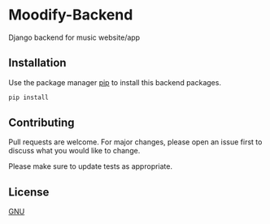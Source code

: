 # Moodify-Backend
Django backend for music website/app

## Installation

Use the package manager [pip](https://pip.pypa.io/en/stable/) to install this backend packages.

```bash
pip install
```

## Contributing
Pull requests are welcome. For major changes, please open an issue first to discuss what you would like to change.

Please make sure to update tests as appropriate.

## License
[GNU](https://github.com/S-Techofficial/Moodify-Backend/blob/master/LICENSE)
